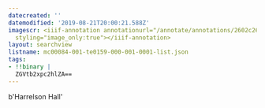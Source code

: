 ```yaml
---
datecreated: ''
datemodified: '2019-08-21T20:00:21.588Z'
imagescr: <iiif-annotation annotationurl="/annotate/annotations/2602c26b-1f8a-4532-a137-a3d06a26661a.json"
  styling="image_only:true"></iiif-annotation>
layout: searchview
listname: mc00084-001-te0159-000-001-0001-list.json
tags:
- !!binary |
  ZGVtb2xpc2hlZA==
---
```

b'Harrelson Hall'